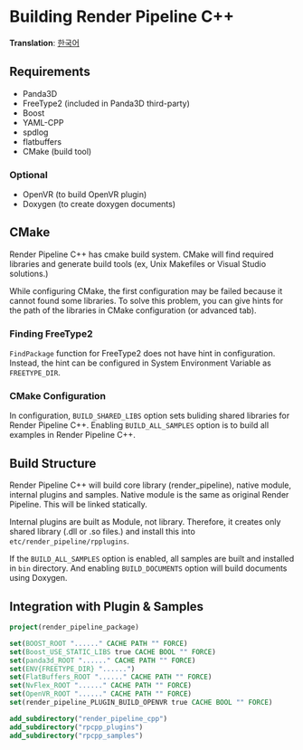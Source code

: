# Building Render Pipeline C++
**Translation**: [한국어](ko_kr/build_rpcpp)

## Requirements
- Panda3D
- FreeType2 (included in Panda3D third-party)
- Boost
- YAML-CPP
- spdlog
- flatbuffers
- CMake (build tool)

### Optional
- OpenVR (to build OpenVR plugin)
- Doxygen (to create doxygen documents)



## CMake
Render Pipeline C++ has cmake build system.
CMake will find required libraries and generate build tools (ex, Unix Makefiles or Visual Studio solutions.)

While configuring CMake, the first configuration may be failed because it cannot found some libraries.
To solve this problem, you can give hints for the path of the libraries in CMake configuration (or advanced tab).

### Finding FreeType2
`FindPackage` function for FreeType2 does not have hint in configuration.
Instead, the hint can be configured in System Environment Variable as `FREETYPE_DIR`.

### CMake Configuration
In configuration, `BUILD_SHARED_LIBS` option sets buliding shared libraries for Render Pipeline C++.
Enabling `BUILD_ALL_SAMPLES` option is to build all examples in Render Pipeline C++.



## Build Structure
Render Pipeline C++ will build core library (render_pipeline), native module, internal plugins and samples.
Native module is the same as original Render Pipeline. This will be linked statically.

Internal plugins are built as Module, not library. Therefore, it creates only shared library (.dll or .so files.)
and install this into `etc/render_pipeline/rpplugins`.

If the `BUILD_ALL_SAMPLES` option is enabled, all samples are built and installed in `bin` directory.
And enabling `BUILD_DOCUMENTS` option will build documents using Doxygen.



## Integration with Plugin & Samples
```cmake
project(render_pipeline_package)

set(BOOST_ROOT "......" CACHE PATH "" FORCE)
set(Boost_USE_STATIC_LIBS true CACHE BOOL "" FORCE)
set(panda3d_ROOT "......" CACHE PATH "" FORCE)
set(ENV{FREETYPE_DIR} "......")
set(FlatBuffers_ROOT "......" CACHE PATH "" FORCE)
set(NvFlex_ROOT "......" CACHE PATH "" FORCE)
set(OpenVR_ROOT "......" CACHE PATH "" FORCE)
set(render_pipeline_PLUGIN_BUILD_OPENVR true CACHE BOOL "" FORCE)

add_subdirectory("render_pipeline_cpp")
add_subdirectory("rpcpp_plugins")
add_subdirectory("rpcpp_samples")
```
